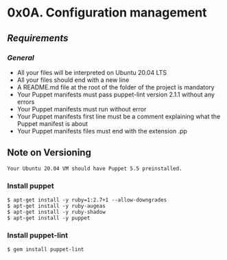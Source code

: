# **0x0A. Configuration management**

## *Requirements*

### *General*

-   All your files will be interpreted on Ubuntu 20.04 LTS
-   All your files should end with a new line
-   A README.md file at the root of the folder of the project is mandatory
-   Your Puppet manifests must pass puppet-lint version 2.1.1 without any errors
-   Your Puppet manifests must run without error
-   Your Puppet manifests first line must be a comment explaining what the Puppet manifest is about
-   Your Puppet manifests files must end with the extension .pp

## **Note on Versioning**

`Your Ubuntu 20.04 VM should have Puppet 5.5 preinstalled.`

### Install puppet

```
$ apt-get install -y ruby=1:2.7+1 --allow-downgrades
$ apt-get install -y ruby-augeas
$ apt-get install -y ruby-shadow
$ apt-get install -y puppet

```
### Install puppet-lint

`$ gem install puppet-lint`

